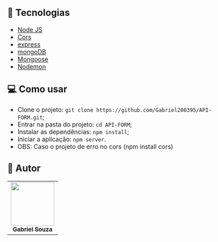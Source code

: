 ## :wrench: Tecnologias

<!--EXEMPLO:-->
- [Node JS](https://nodejs.org/en)
- [Cors](https://www.npmjs.com/package/cors)
- [express](https://www.npmjs.com/package/express)
- [mongoDB](https://www.mongodb.com/try/download/compass)
- [Mongoose](https://www.npmjs.com/package/mongoose)
- [Nodemon](https://www.npmjs.com/package/nodemon)

## 💻 Como usar

- Clone o projeto: `git clone https://github.com/Gabriel200395/API-FORM.git`;
- Entrar na pasta do projeto: `cd API-FORM`;
- Instalar as dependências: `npm install`;
- Iniciar a aplicação: `npm server`.
- OBS: Caso o projeto de erro no cors (npm install cors)

## :pencil: Autor

<table>
  <tr>
    <td align="center"><a href="https://github.com/Gabriel200395"><img src="https://avatars2.githubusercontent.com/u/68435908?s=400&u=9cbee30d93471534b2bd12a6364edd45e618b923&v=4" width="100px;" alt=""/><br /><sub><b>Gabriel Souza</b></sub></a><br /></td>
  <tr>
</table>
